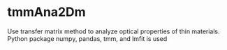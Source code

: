 # tmmAna2Dm
Use transfer matrix method to analyze optical properties of thin materials. Python package numpy, pandas, tmm, and lmfit is used
